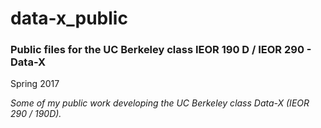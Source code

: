 # data-x_public

### Public files for the UC Berkeley class IEOR 190 D / IEOR 290 - Data-X
Spring 2017


*Some of my public work developing the UC Berkeley class Data-X (IEOR 290 / 190D).*
